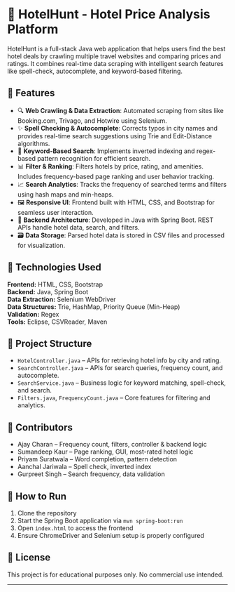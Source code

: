 # 🏨 HotelHunt - Hotel Price Analysis Platform

HotelHunt is a full-stack Java web application that helps users find the best hotel deals by crawling multiple travel websites and comparing prices and ratings. It combines real-time data scraping with intelligent search features like spell-check, autocomplete, and keyword-based filtering.

## 🚀 Features

- 🔍 **Web Crawling & Data Extraction**: Automated scraping from sites like Booking.com, Trivago, and Hotwire using Selenium.
- ✨ **Spell Checking & Autocomplete**: Corrects typos in city names and provides real-time search suggestions using Trie and Edit-Distance algorithms.
- 🔑 **Keyword-Based Search**: Implements inverted indexing and regex-based pattern recognition for efficient search.
- 📊 **Filter & Ranking**: Filters hotels by price, rating, and amenities. Includes frequency-based page ranking and user behavior tracking.
- 📈 **Search Analytics**: Tracks the frequency of searched terms and filters using hash maps and min-heaps.
- 🖼️ **Responsive UI**: Frontend built with HTML, CSS, and Bootstrap for seamless user interaction.
- 🧠 **Backend Architecture**: Developed in Java with Spring Boot. REST APIs handle hotel data, search, and filters.
- 🗃️ **Data Storage**: Parsed hotel data is stored in CSV files and processed for visualization.

## 🧩 Technologies Used

**Frontend:** HTML, CSS, Bootstrap  
**Backend:** Java, Spring Boot  
**Data Extraction:** Selenium WebDriver  
**Data Structures:** Trie, HashMap, Priority Queue (Min-Heap)  
**Validation:** Regex  
**Tools:** Eclipse, CSVReader, Maven

## 📂 Project Structure

- `HotelController.java` – APIs for retrieving hotel info by city and rating.
- `SearchController.java` – APIs for search queries, frequency count, and autocomplete.
- `SearchService.java` – Business logic for keyword matching, spell-check, and search.
- `Filters.java`, `FrequencyCount.java` – Core features for filtering and analytics.


## 🧠 Contributors

- Ajay Charan – Frequency count, filters, controller & backend logic  
- Sumandeep Kaur – Page ranking, GUI, most-rated hotel logic  
- Priyam Suratwala – Word completion, pattern detection  
- Aanchal Jariwala – Spell check, inverted index  
- Gurpreet Singh – Search frequency, data validation

## 📌 How to Run

1. Clone the repository
2. Start the Spring Boot application via `mvn spring-boot:run`
3. Open `index.html` to access the frontend
4. Ensure ChromeDriver and Selenium setup is properly configured

## 📄 License

This project is for educational purposes only. No commercial use intended.

---
